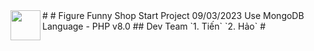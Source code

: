 <img align="left" width="48" height="48" src="https://cdn.discordapp.com/attachments/843909351344308244/1083269184328323092/logo.png">
#
# Figure Funny Shop 
Start Project 09/03/2023
Use MongoDB 
Language - PHP v8.0
## Dev Team
`1. Tiến`
`2. Hảo`
#
